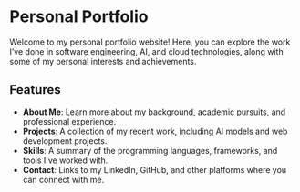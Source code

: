 # Personal Portfolio

Welcome to my personal portfolio website! Here, you can explore the work I’ve done in software engineering, AI, and cloud technologies, along with some of my personal interests and achievements.

## Features

- **About Me**: Learn more about my background, academic pursuits, and professional experience.
- **Projects**: A collection of my recent work, including AI models and web development projects.
- **Skills**: A summary of the programming languages, frameworks, and tools I've worked with.
- **Contact**: Links to my LinkedIn, GitHub, and other platforms where you can connect with me.
